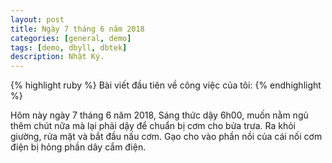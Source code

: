 ```yaml
---
layout: post
title: Ngày 7 tháng 6 năm 2018
categories: [general, demo]
tags: [demo, dbyll, dbtek]
description: Nhật Ký.
---
```

{% highlight ruby %}
Bài viết đầu tiên về công việc của tôi: 
{% endhighlight %}

Hôm này ngày 7 tháng 6 năm 2018, Sáng thức dậy 6h00, muốn nằm ngủ thêm chút nữa mà lại phải dậy để chuẩn bị cơm cho bửa trưa.
Ra khỏi giường, rửa mặt và bắt đầu nấu cơm. Gạo cho vào phần nồi của cái nối cơm điện bị hỏng phần dây cắm điện. 


